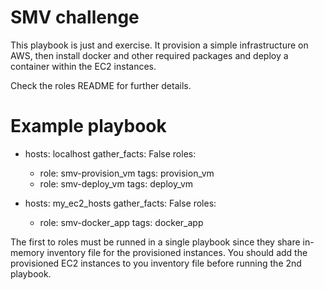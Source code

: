 # SMV challenge

This playbook is just and exercise. It provision a simple infrastructure on AWS, then install docker and other required packages and deploy a container within the EC2 instances.

Check the roles README for further details.

# Example playbook

  - hosts: localhost
    gather_facts: False
    roles:
    - role: smv-provision_vm
      tags: provision_vm
    - role: smv-deploy_vm
      tags: deploy_vm

  - hosts: my_ec2_hosts
    gather_facts: False
    roles:
    - role: smv-docker_app
      tags: docker_app


The first to roles must be runned in a single playbook since they share in-memory inventory file for the provisioned instances. 
You should add the provisioned EC2 instances to you inventory file before running the 2nd playbook.
